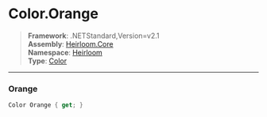 # Color.Orange

> **Framework**: .NETStandard,Version=v2.1  
> **Assembly**: [Heirloom.Core][0]  
> **Namespace**: [Heirloom][0]  
> **Type**: [Color][1]  

--------------------------------------------------------------------------------

### Orange

```cs
Color Orange { get; }
```

[0]: ../Heirloom.Core.md
[1]: Heirloom.Color.md
